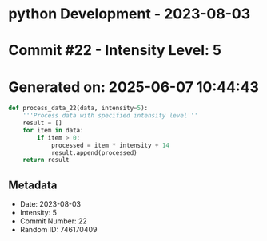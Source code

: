 ﻿# python Development - 2023-08-03
# Commit #22 - Intensity Level: 5
# Generated on: 2025-06-07 10:44:43
```python
def process_data_22(data, intensity=5):
    '''Process data with specified intensity level'''
    result = []
    for item in data:
        if item > 0:
            processed = item * intensity + 14
            result.append(processed)
    return result
```
## Metadata
- Date: 2023-08-03
- Intensity: 5
- Commit Number: 22
- Random ID: 746170409
